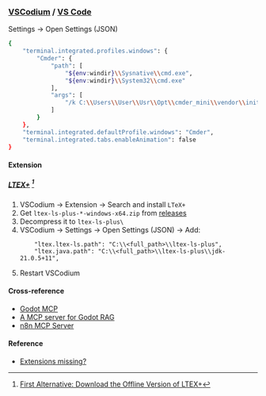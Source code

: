 ### [VSCodium](https://vscodium.com/) / [VS Code](https://code.visualstudio.com)

Settings → Open Settings (JSON)

```sh
{
    "terminal.integrated.profiles.windows": {
        "Cmder": {
            "path": [
                "${env:windir}\\Sysnative\\cmd.exe",
                "${env:windir}\\System32\\cmd.exe"
            ],
            "args": [
                "/k C:\\Users\\User\\Usr\\Opt\\cmder_mini\\vendor\\init.bat"
            ]
        }
    },
    "terminal.integrated.defaultProfile.windows": "Cmder",
    "terminal.integrated.tabs.enableAnimation": false
}
```

#### Extension

##### [LTEX+](https://github.com/ltex-plus/ltex-ls-plus) [^1]

1. VSCodium → Extension → Search and install `LTeX+`
2. Get `ltex-ls-plus-*-windows-x64.zip` from [releases](https://github.com/ltex-plus/ltex-ls-plus/releases)
3. Decompress it to `ltex-ls-plus\`
4. VSCodium → Settings → Open Settings (JSON) → Add:
    ```
        "ltex.ltex-ls.path": "C:\\<full_path>\\ltex-ls-plus",
        "ltex.java.path": "C:\\<full_path>\\ltex-ls-plus\\jdk-21.0.5+11",
    ```
5. Restart VSCodium

[^1]: [First Alternative: Download the Offline Version of LTEX+](https://ltex-plus.github.io/ltex-plus/vscode-ltex-plus/installation-usage-vscode-ltex-plus.html#first-alternative-download-the-offline-version-of-ltex)

#### Cross-reference

- [Godot MCP](https://scillidan.github.io/notes/serve/godot-mcp.html)
- [A MCP server for Godot RAG](https://scillidan.github.io/notes/serve/mcp_godot_rag.html)
- [n8n MCP Server](https://scillidan.github.io/notes/serve/n8n-mcp-server.html)

#### Reference

- [Extensions missing?](https://www.reddit.com/r/vscode/comments/kb0eb5/extensions_missing/)